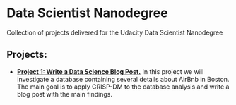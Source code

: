 # Data Scientist Nanodegree
Collection of projects delivered for the Udacity Data Scientist Nanodegree

## Projects:
- [**Project 1: Write a Data Science Blog Post.**](https://github.com/diego-rzo/DataScientistNanodegree/tree/master/Project_1_Write_a_data_science_blog_post)
In this project we will investigate a database containing several details about AirBnb in Boston.
The main goal is to apply CRISP-DM to the database analysis and write a blog post with the main findings.
